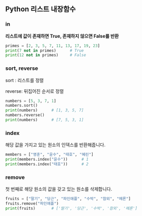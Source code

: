 ## Python 리스트 내장함수



### in

**리스트에 값이 존재하면 True, 존재하지 않으면 False를 반환**

```python
primes = [2, 3, 5, 7, 11, 13, 17, 19, 23]
print(7 not in primes)		# True
print(12 not in primes)		# False
```



### sort, reverse

sort : 리스트를 정렬

reverse: 뒤집어진 순서로 정렬

```python
numbers = [5, 3, 7, 1]
numbers.sort()
print(numbers)		# [1, 3, 5, 7]
numbers.reverse()
print(numbers)		# [7, 5, 3, 1]
```



### index

해당 값을 가지고 있는 원소의 인덱스를 반환해줍니다.



```python
members = ["영훈", "윤수", "태호", "혜린"]
print(members.index("윤수"))		# 1
print(members.index("태호"))		# 2
```



### remove



첫 번째로 해당 원소의 값을 갖고 있는 원소를 삭제합니다.



```python
fruits = ["딸기", "당근", "파인애플", "수박", "참외", "메론"]
fruits.remove("파인애플")
print(fruits)		# ['딸기', '당근', '수박', '참외', '메론']
```

